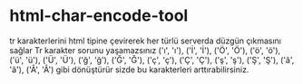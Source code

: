 # html-char-encode-tool
tr karakterlerini html tipine çevirerek her türlü serverda düzgün çıkmasını sağlar 
Tr karakter sorunu yaşamazsınız
('ı', '&#x131;'),
            ('İ', '&#x130;'),
            ('Ö', '&#xD6;'),
            ('ö', '&#xF6;'),
            ('ü', '&#xFC;'),
            ('Ü', '&#xDC;'),
            ('ğ', '&#x11F;'),
            ('Ğ', '&#x11E;'),
            ('ç', '&#xE7;'),
            ('Ç', '&#xC7;'),
            ('ş', '&#x15F;'),
            ('Ş', '&#x15E;'),
            ('â', '&#xE2;'),
            ('Â', '&#xC2;')
gibi dönüştürür sizde bu karakterleri arttırabilirsiniz.

